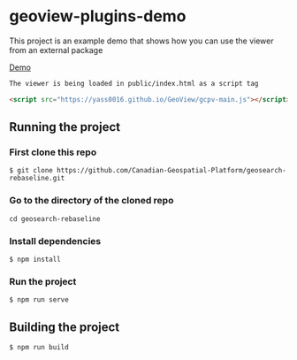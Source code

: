 # geoview-plugins-demo

This project is an example demo that shows how you can use the viewer from an external package

[Demo](https://canadian-geospatial-platform.github.io/GeoView-Plugins-Demo/)

```html
The viewer is being loaded in public/index.html as a script tag

<script src="https://yass0016.github.io/GeoView/gcpv-main.js"></script>
```

## Running the project

### First clone this repo

```
$ git clone https://github.com/Canadian-Geospatial-Platform/geosearch-rebaseline.git
```

### Go to the directory of the cloned repo

```
cd geosearch-rebaseline
```

### Install dependencies

```
$ npm install
```

### Run the project

```
$ npm run serve
```

## Building the project

```
$ npm run build
```
